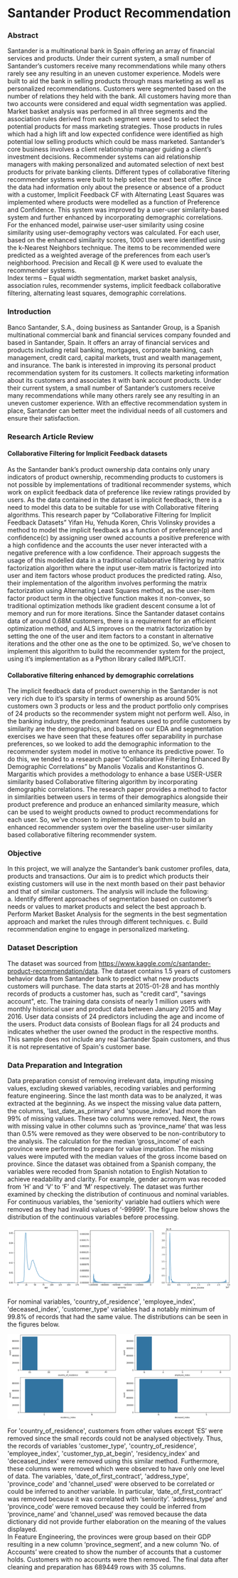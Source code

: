 # Santander Product Recommendation

### Abstract

Santander is a multinational bank in Spain offering an array of financial services and products. Under their current system, a small number of Santander’s customers receive many recommendations while many others rarely see any resulting in an uneven customer experience. Models were built to aid the bank in selling products through mass marketing as well as personalized recommendations.
Customers were segmented based on the number of relations they held with the bank. All customers having more than two accounts were considered and equal width segmentation was applied. Market basket analysis was performed in all three segments and the association rules derived from each segment were used to select the potential products for mass marketing strategies. Those products in rules which had a high lift and low expected confidence were identified as high potential low selling products which could be mass marketed. 
Santander’s core business involves a client relationship manager guiding a client’s investment decisions.  Recommender systems can aid relationship managers with making personalized and automated selection of next best products for private banking clients. Different types of collaborative filtering recommender systems were built to help select the next best offer. Since the data had information only about the presence or absence of a product with a customer, Implicit Feedback CF with Alternating Least Squares was implemented where products were modelled as a function of Preference and Confidence. This system was improved by a user-user similarity-based system and further enhanced by incorporating demographic correlations. For the enhanced model, pairwise user-user similarity using cosine similarity using user-demography vectors was calculated. For each user, based on the enhanced similarity scores, 1000 users were identified using the k-Nearest Neighbors technique. The items to be recommended were predicted as a weighted average of the preferences from each user’s neighborhood. Precision and Recall @ K were used to evaluate the recommender systems.  
Index terms – Equal width segmentation, market basket analysis, association rules, recommender systems, implicit feedback collaborative filtering, alternating least squares, demographic correlations.

### Introduction

Banco Santander, S.A., doing business as Santander Group, is a Spanish multinational commercial bank and financial services company founded and based in Santander, Spain. It offers an array of financial services and products including retail banking, mortgages, corporate banking, cash management, credit card, capital markets, trust and wealth management, and insurance. The bank is interested in improving its personal product recommendation system for its customers. It collects marketing information about its customers and associates it with bank account products. Under their current system, a small number of Santander’s customers receive many recommendations while many others rarely see any resulting in an uneven customer experience. With an effective recommendation system in place, Santander can better meet the individual needs of all customers and ensure their satisfaction.

### Research Article Review

#### Collaborative Filtering for Implicit Feedback datasets

As the Santander bank’s product ownership data contains only unary indicators of product ownership, recommending products to customers is not possible by implementations of traditional recommender systems, which work on explicit feedback data of preference like review ratings provided by users. As the data contained in the dataset is implicit feedback, there is a need to model this data to be suitable for use with Collaborative filtering algorithms. This research paper by “Collaborative Filtering for Implicit Feedback Datasets” Yifan Hu, Yehuda Koren, Chris Volinsky provides a method to model the implicit feedback as a function of preference(p) and confidence(c) by assigning user owned accounts a positive preference with a high confidence and the accounts the user never interacted with a negative preference with a low confidence. Their approach suggests the usage of this modelled data in a traditional collaborative filtering by matrix factorization algorithm where the input user-item matrix is factorized into user and item factors whose product produces the predicted rating. Also, their implementation of the algorithm involves performing the matrix factorization using Alternating Least Squares method, as the user-item factor product term in the objective function makes it non-convex, so traditional optimization methods like gradient descent consume a lot of memory and run for more iterations. Since the Santander dataset contains data of around 0.68M customers, there is a requirement for an efficient optimization method, and ALS improves on the matrix factorization by setting the one of the user and item factors to a constant in alternative iterations and the other one as the one to be optimized. So, we’ve chosen to implement this algorithm to build the recommender system for the project, using it’s implementation as a Python library called IMPLICIT.

#### Collaborative filtering enhanced by demographic correlations

The implicit feedback data of product ownership in the Santander is not very rich due to it’s sparsity in terms of ownership as around 50% customers own 3 products or less and the product portfolio only comprises of 24 products so the recommender system might not perform well. Also, in the banking industry, the predominant features used to profile customers by similarity are the demographics, and based on our EDA and segmentation exercises we have seen that these features offer separability in purchase preferences, so we looked to add the demographic information to the recommender system model in motive to enhance its predictive power. To do this, we tended to a research paper “Collaborative Filtering Enhanced By Demographic Correlations” by Manolis Vozalis and Konstantinos G. Margaritis which provides a methodology to enhance a base USER-USER similarity based Collaborative filtering algorithm by incorporating demographic correlations. The research paper provides a method to factor in similarities between users in terms of their demographics alongside their product preference and produce an enhanced similarity measure, which can be used to weight products owned to product recommendations for each user. So, we’ve chosen to implement this algorithm to build an enhanced recommender system over the baseline user-user similarity based collaborative filtering recommender system.

### Objective

In this project, we will analyze the Santander’s bank customer profiles, data, products and transactions. Our aim is to predict which products their existing customers will use in the next month based on their past behavior and that of similar customers.  The analysis will include the following:  
a.	Identify different approaches of segmentation based on customer’s needs or values to market products and select the best approach
b.	Perform Market Basket Analysis for the segments in the best segmentation approach and market the rules through different techniques.
c.	Build recommendation engine to engage in personalized marketing.

### Dataset Description

The dataset was sourced from https://www.kaggle.com/c/santander-product-recommendation/data. The dataset contains 1.5 years of customers behavior data from Santander bank to predict what new products customers will purchase. The data starts at 2015-01-28 and has monthly records of products a customer has, such as "credit card", "savings account", etc. The training data consists of nearly 1 million users with monthly historical user and product data between January 2015 and May 2016. User data consists of 24 predictors including the age and income of the users. Product data consists of Boolean flags for all 24 products and indicates whether the user owned the product in the respective months. This sample does not include any real Santander Spain customers, and thus it is not representative of Spain's customer base.

### Data Preparation and Integration

Data preparation consist of removing irrelevant data, imputing missing values, excluding skewed variables, recoding variables and performing feature engineering. Since the last month data was to be analyzed, it was extracted at the beginning.
As we inspect the missing value data pattern, the columns, 'last_date_as_primary' and 'spouse_index', had more than 99% of missing values. These two columns were removed. Next, the rows with missing value in other columns such as ‘province_name’ that was less than 0.5% were removed as they were observed to be non-contributory to the analysis. The calculation for the median ‘gross_income’ of each province were performed to prepare for value imputation. The missing values were imputed with the median values of the gross income based on province. Since the dataset was obtained from a Spanish company, the variables were recoded from Spanish notation to English Notation to achieve readability and clarity. For example, gender acronym was recoded from ‘H’ and ‘V’ to ‘F’ and ‘M’ respectively.
The dataset was further examined by checking the distribution of continuous and nominal variables. For continuous variables, the 'seniority' variable had outliers which were removed as they had invalid values of ‘-99999’. The figure below shows the distribution of the continuous variables before processing.

![F1 distribution](/Images/F1.png)

For nominal variables, 'country_of_residence', 'employee_index', 'deceased_index', 'customer_type' variables had a notably minimum of 99.8% of records that had the same value. The distributions can be seen in the figures below.

![F2 distribution](/Images/F2.png)

For 'country_of_residence', customers from other values except ‘ES’ were removed since the small records could not be analysed objectively. Thus, the records of variables 'customer_type', 'country_of_residence', 'employee_index', 'customer_typ_at_begin', 'residency_index' and 'deceased_index' were removed using this similar method. Furthermore, these columns were removed which were observed to have only one level of data. The variables, 'date_of_first_contract', 'address_type', 'province_code' and 'channel_used' were observed to be correlated or could be inferred to another variable. In particular,  ‘date_of_first_contract’ was removed because it was correlated with ‘seniority’. ‘address_type’ and ‘province_code’ were removed because they could be inferred from ‘province_name’ and ‘channel_used’ was removed because the data dictionary did not provide further elaboration on the meaning of the values displayed.  
In Feature Engineering, the provinces were group based on their GDP resulting in a new column ‘province_segment’, and a new column ‘No. of Accounts’ were created to show the number of accounts that a customer holds. Customers with no accounts were then removed. The final data after cleaning and preparation has 689449 rows with 35 columns.

